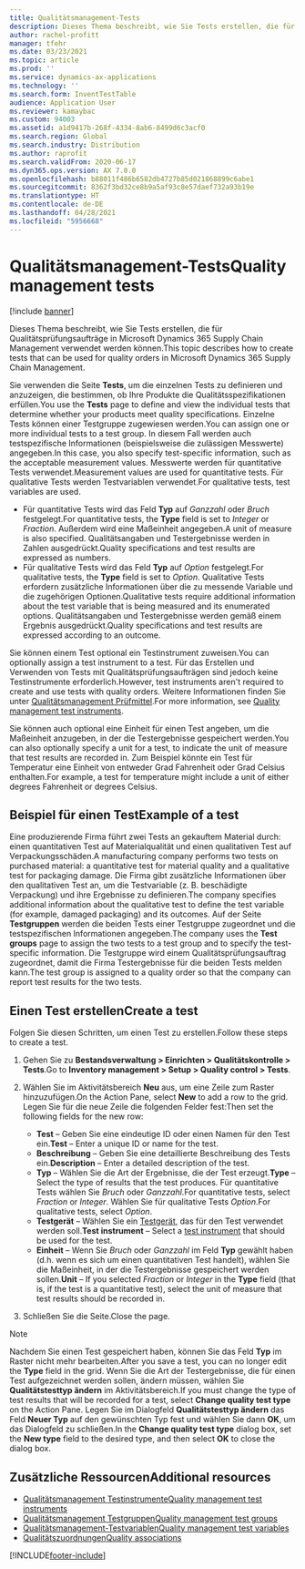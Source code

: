 ```yaml
---
title: Qualitätsmanagement-Tests
description: Dieses Thema beschreibt, wie Sie Tests erstellen, die für Qualitätsprüfungsaufträge in Microsoft Dynamics 365 Supply Chain Management verwendet werden können.
author: rachel-profitt
manager: tfehr
ms.date: 03/23/2021
ms.topic: article
ms.prod: ''
ms.service: dynamics-ax-applications
ms.technology: ''
ms.search.form: InventTestTable
audience: Application User
ms.reviewer: kamaybac
ms.custom: 94003
ms.assetid: a1d9417b-268f-4334-8ab6-8499d6c3acf0
ms.search.region: Global
ms.search.industry: Distribution
ms.author: raprofit
ms.search.validFrom: 2020-06-17
ms.dyn365.ops.version: AX 7.0.0
ms.openlocfilehash: b88011f486b6582db4727b85d021868899c6abe1
ms.sourcegitcommit: 8362f3bd32ce8b9a5af93c8e57daef732a93b19e
ms.translationtype: HT
ms.contentlocale: de-DE
ms.lasthandoff: 04/28/2021
ms.locfileid: "5956668"
---
```

# <a name="quality-management-tests"></a><span data-ttu-id="82c0b-103">Qualitätsmanagement-Tests</span><span class="sxs-lookup"><span data-stu-id="82c0b-103">Quality management tests</span></span>

[!include [banner](../includes/banner.md)]

<span data-ttu-id="82c0b-104">Dieses Thema beschreibt, wie Sie Tests erstellen, die für Qualitätsprüfungsaufträge in Microsoft Dynamics 365 Supply Chain Management verwendet werden können.</span><span class="sxs-lookup"><span data-stu-id="82c0b-104">This topic describes how to create tests that can be used for quality orders in Microsoft Dynamics 365 Supply Chain Management.</span></span>

<span data-ttu-id="82c0b-105">Sie verwenden die Seite **Tests**, um die einzelnen Tests zu definieren und anzuzeigen, die bestimmen, ob Ihre Produkte die Qualitätsspezifikationen erfüllen.</span><span class="sxs-lookup"><span data-stu-id="82c0b-105">You use the **Tests** page to define and view the individual tests that determine whether your products meet quality specifications.</span></span> <span data-ttu-id="82c0b-106">Einzelne Tests können einer Testgruppe zugewiesen werden.</span><span class="sxs-lookup"><span data-stu-id="82c0b-106">You can assign one or more individual tests to a test group.</span></span> <span data-ttu-id="82c0b-107">In diesem Fall werden auch testspezifische Informationen (beispielsweise die zulässigen Messwerte) angegeben.</span><span class="sxs-lookup"><span data-stu-id="82c0b-107">In this case, you also specify test-specific information, such as the acceptable measurement values.</span></span> <span data-ttu-id="82c0b-108">Messwerte werden für quantitative Tests verwendet.</span><span class="sxs-lookup"><span data-stu-id="82c0b-108">Measurement values are used for quantitative tests.</span></span> <span data-ttu-id="82c0b-109">Für qualitative Tests werden Testvariablen verwendet.</span><span class="sxs-lookup"><span data-stu-id="82c0b-109">For qualitative tests, test variables are used.</span></span>

- <span data-ttu-id="82c0b-110">Für quantitative Tests wird das Feld **Typ** auf *Ganzzahl* oder *Bruch* festgelegt.</span><span class="sxs-lookup"><span data-stu-id="82c0b-110">For quantitative tests, the **Type** field is set to *Integer* or *Fraction*.</span></span> <span data-ttu-id="82c0b-111">Außerdem wird eine Maßeinheit angegeben.</span><span class="sxs-lookup"><span data-stu-id="82c0b-111">A unit of measure is also specified.</span></span> <span data-ttu-id="82c0b-112">Qualitätsangaben und Testergebnisse werden in Zahlen ausgedrückt.</span><span class="sxs-lookup"><span data-stu-id="82c0b-112">Quality specifications and test results are expressed as numbers.</span></span>
- <span data-ttu-id="82c0b-113">Für qualitative Tests wird das Feld **Typ** auf *Option* festgelegt.</span><span class="sxs-lookup"><span data-stu-id="82c0b-113">For qualitative tests, the **Type** field is set to *Option*.</span></span> <span data-ttu-id="82c0b-114">Qualitative Tests erfordern zusätzliche Informationen über die zu messende Variable und die zugehörigen Optionen.</span><span class="sxs-lookup"><span data-stu-id="82c0b-114">Qualitative tests require additional information about the test variable that is being measured and its enumerated options.</span></span> <span data-ttu-id="82c0b-115">Qualitätsangaben und Testergebnisse werden gemäß einem Ergebnis ausgedrückt.</span><span class="sxs-lookup"><span data-stu-id="82c0b-115">Quality specifications and test results are expressed according to an outcome.</span></span>

<span data-ttu-id="82c0b-116">Sie können einem Test optional ein Testinstrument zuweisen.</span><span class="sxs-lookup"><span data-stu-id="82c0b-116">You can optionally assign a test instrument to a test.</span></span> <span data-ttu-id="82c0b-117">Für das Erstellen und Verwenden von Tests mit Qualitätsprüfungsaufträgen sind jedoch keine Testinstrumente erforderlich.</span><span class="sxs-lookup"><span data-stu-id="82c0b-117">However, test instruments aren't required to create and use tests with quality orders.</span></span> <span data-ttu-id="82c0b-118">Weitere Informationen finden Sie unter [Qualitätsmanagement Prüfmittel](quality-test-instruments.md).</span><span class="sxs-lookup"><span data-stu-id="82c0b-118">For more information, see [Quality management test instruments](quality-test-instruments.md).</span></span>

<span data-ttu-id="82c0b-119">Sie können auch optional eine Einheit für einen Test angeben, um die Maßeinheit anzugeben, in der die Testergebnisse gespeichert werden.</span><span class="sxs-lookup"><span data-stu-id="82c0b-119">You can also optionally specify a unit for a test, to indicate the unit of measure that test results are recorded in.</span></span> <span data-ttu-id="82c0b-120">Zum Beispiel könnte ein Test für Temperatur eine Einheit von entweder Grad Fahrenheit oder Grad Celsius enthalten.</span><span class="sxs-lookup"><span data-stu-id="82c0b-120">For example, a test for temperature might include a unit of either degrees Fahrenheit or degrees Celsius.</span></span>

## <a name="example-of-a-test"></a><span data-ttu-id="82c0b-121">Beispiel für einen Test</span><span class="sxs-lookup"><span data-stu-id="82c0b-121">Example of a test</span></span>

<span data-ttu-id="82c0b-122">Eine produzierende Firma führt zwei Tests an gekauftem Material durch: einen quantitativen Test auf Materialqualität und einen qualitativen Test auf Verpackungsschäden.</span><span class="sxs-lookup"><span data-stu-id="82c0b-122">A manufacturing company performs two tests on purchased material: a quantitative test for material quality and a qualitative test for packaging damage.</span></span> <span data-ttu-id="82c0b-123">Die Firma gibt zusätzliche Informationen über den qualitativen Test an, um die Testvariable (z. B. beschädigte Verpackung) und ihre Ergebnisse zu definieren.</span><span class="sxs-lookup"><span data-stu-id="82c0b-123">The company specifies additional information about the qualitative test to define the test variable (for example, damaged packaging) and its outcomes.</span></span> <span data-ttu-id="82c0b-124">Auf der Seite **Testgruppen** werden die beiden Tests einer Testgruppe zugeordnet und die testspezifischen Informationen angegeben.</span><span class="sxs-lookup"><span data-stu-id="82c0b-124">The company uses the **Test groups** page to assign the two tests to a test group and to specify the test-specific information.</span></span> <span data-ttu-id="82c0b-125">Die Testgruppe wird einem Qualitätsprüfungsauftrag zugeordnet, damit die Firma Testergebnisse für die beiden Tests melden kann.</span><span class="sxs-lookup"><span data-stu-id="82c0b-125">The test group is assigned to a quality order so that the company can report test results for the two tests.</span></span>

## <a name="create-a-test"></a><span data-ttu-id="82c0b-126">Einen Test erstellen</span><span class="sxs-lookup"><span data-stu-id="82c0b-126">Create a test</span></span>

<span data-ttu-id="82c0b-127">Folgen Sie diesen Schritten, um einen Test zu erstellen.</span><span class="sxs-lookup"><span data-stu-id="82c0b-127">Follow these steps to create a test.</span></span>

1. <span data-ttu-id="82c0b-128">Gehen Sie zu **Bestandsverwaltung \> Einrichten \> Qualitätskontrolle \> Tests**.</span><span class="sxs-lookup"><span data-stu-id="82c0b-128">Go to **Inventory management \> Setup \> Quality control \> Tests**.</span></span>
1. <span data-ttu-id="82c0b-129">Wählen Sie im Aktivitätsbereich **Neu** aus, um eine Zeile zum Raster hinzuzufügen.</span><span class="sxs-lookup"><span data-stu-id="82c0b-129">On the Action Pane, select **New** to add a row to the grid.</span></span> <span data-ttu-id="82c0b-130">Legen Sie für die neue Zeile die folgenden Felder fest:</span><span class="sxs-lookup"><span data-stu-id="82c0b-130">Then set the following fields for the new row:</span></span>

    - <span data-ttu-id="82c0b-131">**Test** – Geben Sie eine eindeutige ID oder einen Namen für den Test ein.</span><span class="sxs-lookup"><span data-stu-id="82c0b-131">**Test** – Enter a unique ID or name for the test.</span></span>
    - <span data-ttu-id="82c0b-132">**Beschreibung** – Geben Sie eine detaillierte Beschreibung des Tests ein.</span><span class="sxs-lookup"><span data-stu-id="82c0b-132">**Description** – Enter a detailed description of the test.</span></span>
    - <span data-ttu-id="82c0b-133">**Typ** – Wählen Sie die Art der Ergebnisse, die der Test erzeugt.</span><span class="sxs-lookup"><span data-stu-id="82c0b-133">**Type** – Select the type of results that the test produces.</span></span> <span data-ttu-id="82c0b-134">Für quantitative Tests wählen Sie *Bruch* oder *Ganzzahl*.</span><span class="sxs-lookup"><span data-stu-id="82c0b-134">For quantitative tests, select *Fraction* or *Integer*.</span></span> <span data-ttu-id="82c0b-135">Wählen Sie für qualitative Tests *Option*.</span><span class="sxs-lookup"><span data-stu-id="82c0b-135">For qualitative tests, select *Option*.</span></span>
    - <span data-ttu-id="82c0b-136">**Testgerät** – Wählen Sie ein [Testgerät](quality-test-instruments.md), das für den Test verwendet werden soll.</span><span class="sxs-lookup"><span data-stu-id="82c0b-136">**Test instrument** – Select a [test instrument](quality-test-instruments.md) that should be used for the test.</span></span>
    - <span data-ttu-id="82c0b-137">**Einheit** – Wenn Sie *Bruch* oder *Ganzzahl* im Feld **Typ** gewählt haben (d.h. wenn es sich um einen quantitativen Test handelt), wählen Sie die Maßeinheit, in der die Testergebnisse gespeichert werden sollen.</span><span class="sxs-lookup"><span data-stu-id="82c0b-137">**Unit** – If you selected *Fraction* or *Integer* in the **Type** field (that is, if the test is a quantitative test), select the unit of measure that test results should be recorded in.</span></span>

1. <span data-ttu-id="82c0b-138">Schließen Sie die Seite.</span><span class="sxs-lookup"><span data-stu-id="82c0b-138">Close the page.</span></span>

> [!NOTE]
> <span data-ttu-id="82c0b-139">Nachdem Sie einen Test gespeichert haben, können Sie das Feld **Typ** im Raster nicht mehr bearbeiten.</span><span class="sxs-lookup"><span data-stu-id="82c0b-139">After you save a test, you can no longer edit the **Type** field in the grid.</span></span> <span data-ttu-id="82c0b-140">Wenn Sie die Art der Testergebnisse, die für einen Test aufgezeichnet werden sollen, ändern müssen, wählen Sie **Qualitätstesttyp ändern** im Aktivitätsbereich.</span><span class="sxs-lookup"><span data-stu-id="82c0b-140">If you must change the type of test results that will be recorded for a test, select **Change quality test type** on the Action Pane.</span></span> <span data-ttu-id="82c0b-141">Legen Sie im Dialogfeld **Qualitätstesttyp ändern** das Feld **Neuer Typ** auf den gewünschten Typ fest und wählen Sie dann **OK**, um das Dialogfeld zu schließen.</span><span class="sxs-lookup"><span data-stu-id="82c0b-141">In the **Change quality test type** dialog box, set the **New type** field to the desired type, and then select **OK** to close the dialog box.</span></span>

## <a name="additional-resources"></a><span data-ttu-id="82c0b-142">Zusätzliche Ressourcen</span><span class="sxs-lookup"><span data-stu-id="82c0b-142">Additional resources</span></span>

- [<span data-ttu-id="82c0b-143">Qualitätsmanagement Testinstrumente</span><span class="sxs-lookup"><span data-stu-id="82c0b-143">Quality management test instruments</span></span>](quality-test-instruments.md)
- [<span data-ttu-id="82c0b-144">Qualitätsmanagement Testgruppen</span><span class="sxs-lookup"><span data-stu-id="82c0b-144">Quality management test groups</span></span>](quality-test-groups.md)
- [<span data-ttu-id="82c0b-145">Qualitätsmanagement-Testvariablen</span><span class="sxs-lookup"><span data-stu-id="82c0b-145">Quality management test variables</span></span>](quality-test-variables.md)
- [<span data-ttu-id="82c0b-146">Qualitätszuordnungen</span><span class="sxs-lookup"><span data-stu-id="82c0b-146">Quality associations</span></span>](quality-associations.md)

[!INCLUDE[footer-include](../../includes/footer-banner.md)]
